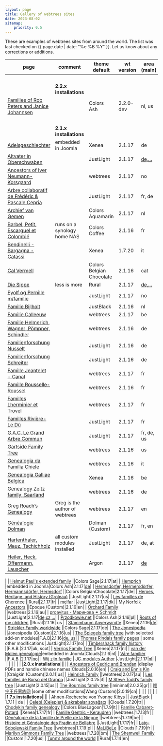 ```yaml
---
layout: page
title: Gallery of webtrees sites
date: 2023-08-02
sitemap:
    priority: 0.5
---
```


These are examples of webtrees sites from around the world.  The list was last checked on
{{ page.date | date: "%e %B %Y" }}.  Let us know about any corrections or additions.

| page | comment | theme default | wt version | area (main) |
|---|---|---|---|---|
| &nbsp;|&nbsp;|&nbsp;|&nbsp;|&nbsp;|
| |<b>2.2.x installations</b>||||
| [Families of Rob Peters and Janice Johannsen](https://www.skatekey.net) ||Colors Ash|2.2.0-dev|nl, us|
| &nbsp;|&nbsp;|&nbsp;|&nbsp;|&nbsp;|
| |<b>2.1.x installations</b>||||
| [Adelsgeschlechter](https://www.verwandten.info/genealogien/familienbuecher) |embedded in Joomla|Xenea|2.1.17|de|
| [Altvater in Oberschwaben](https://micha-a.info/micgen) ||JustLight|2.1.17|[de,...](https://micha-a.info/micgen/tree/haupt/place-list)|
| [Ancestors of Iver Neumann-Korsgaard](https://iverneumann.no/webtrees) | |webtrees|2.1.17|no|
| [Arbre collaboratif de Frédéric & Pascale Cepria](https://www.cepria.fr) ||JustLight|2.1.17|fr, de|
| [Archief van Gemen](https://www.vangemen.nl) ||Colors Aquamarin|2.1.17|nl|
| [Barbel, Petit, Escarguel et Colombié](https://barbel.synology.me/webtrees)|runs on a synology home NAS|Colors Coffee|2.1.16|fr|
| [Bendinelli - Bargagna - Catassi](http://webtrees.bendinelliclaudio.it) || Xenea | 1.7.20 | it |
| [Cal Vermell](https://www.calvermell.cat/webtrees) ||Colors Belgian Chocolate|2.1.16|cat|
| [Die Sippe](https://freris.de) |less is more |Rural|2.1.17|[de,...](https://freris.de/tree/frese/place-list)|
| [Eyolf og Pernille m/familie](http://oestrem.com/webtrees) ||JustLight|2.1.17|no|
| [Familie Bijlholt](https://www.onsverleden.eu/webtrees/tree/bijlholt)||JustBlack|2.1.16|nl|
| [Familie Calleeuw](https://stamboom.calleeuw.be) ||webtrees|2.1.17|be|
| [Familie Helmerich, Wagner, Pömpner, Schindler](https://helmerich.family/) ||webtrees|2.1.16|de|
| [Familienforschung Nusselt](https://family.nusselt.de) ||JustLight|2.1.16|de|
| [Familienforschung Schreiter](https://genealogie.schreiter.info) ||JustLight|2.1.16|de|
| [Famille Jeantelet - Canal](https://www.jeantelet.fr/webtrees) ||webtrees|2.1.17|fr|
| [Famille Rousselle-Roussel](http://rousselle-roussel.fr) ||webtrees|2.1.16|fr|
| [Familles Lherminier et Trovel](http://lherminier.fr/webtrees) ||webtrees|2.1.17|fr|
| [Familles Rivière-Le Dû](https://gustine.eu/wt) ||JustLight|2.1.17|fr|
| [G.A.C. Le Grand Arbre Commun](https://wt.rauhut.eu) ||JustLight|2.1.17|fr, de, us|
| [Gartside Family Tree](https://gartside.net/webtrees) ||webtrees|2.1.16|us|
| [Genealogia da Família Chiele](https://www.chiele.net) ||webtrees|2.1.16|it|
| [Genealogia Galliae Belgica](https://www.ghezibde.net/genealogie) ||Xenea|2.1.16|be|
| [Genealogy Zeitz family, Saarland](https://www.zeitzfamily.org/webtrees_2012) ||webtrees|2.1.16|de|
| [Greg Roach’s Genealogy](https://fisharebest.webtrees.net) |Greg is the author of webtrees|webtrees|2.1.17|en|
| [Généalogie Dolman](https://www.dolman.fr) ||Dolman (Custom)|2.1.17|fr, en|
| [Hartenthaler, Mauz, Tschichholz](https://ahnen.hartenthaler.eu) |all custom modules installed|JustLight|2.1.17|de, at|
| [Heiler, Heck, Offermann, Lauscher](https://www.heiler-ahnen.de) ||Argon|2.1.17|[de](https://www.heiler-ahnen.de/webtrees/tree/heiler/place-list)
|
| [Helmut Paul's extended family](https://www.helmutpaul.at) ||Colors Sage|2.1.17|at|
| [Hemprich](https://www.familienforschung-hemprich.de/index.php/en/hemprich-pedigree) |embedded in Joomla|Colors Ash|2.1.17|[de](https://www.familienforschung-hemprich.de/webtrees2/index.php?route=%2Fwebtrees2%2Ftree%2Fhemprich%2Fvesta-place-list)|
| [Hermsdörfer, Hermersdörfer, Hermannsdörfer, Hermsdorf](https://hermsdoerfer.familyds.com/webtrees) ||Colors BelgianChocolate|2.1.17|de|
| [Heroes, Heritage, and History (Groleau)](https://unigen.us) ||JustLight|2.1.17|us|
| [Les familles de Cherence](https://www.cherence95-fr.org/webtrees) ||Rural|2.1.17|fr|
| [melfar](https://melfar.dk/webtrees) ||JustLight|2.1.17|dk|
| [My Norfolk Ancestors](https://mynorfolkancestors.net) ||Epoque (Custom)|2.1.16|en|
| [Orchard Family](https://www.ourkin.org) ||webtrees|2.1.16|au|
| [proavitus - Маринова ⚭ Schmidt](https://www.proavitus.de) ||JustLight|2.1.17|[de,cz,...](https://proavitus.de/tree/proavitus/vesta-place-list)|
| [Przodkowie.net](https://przodkowie.net) ||Colors Ash|2.1.16|pl|
| [Roots of my children](https://genealogy.dbq-andersons.com) ||Rural|2.1.16| us |
| [Stammbaum Anverwandte](https://stammbaum.anverwandte.info) ||Xenea|2.1.16|[de](https://stammbaum.anverwandte.info/tree/anverwandte/place-list)|
| [Strickler Family worldwide](https://www.strickler.info/webtrees) ||Colors Sage|2.1.17|de|
| [The Jonesipedia](https://www.jonesipedia.com) ||Jonesipedia (Custom)|2.1.16|us|
| [The Spiegels family tree](https://ourtree.thespiegels.com) |with selected add-on modules|F.A.B|2.1.16|[de, us](https://ourtree.thespiegels.com/tree/1/place-list)|
| [Thomas Rindals family pages](https://thomas.rindal.name) | some other modifications |JustLight|2.1.17|no|
| [Timbershack family history](https://www.timbershack.co.uk) ||F.A.B.|2.1.17|uk, scot|
| [Verrips Family Tree](https://verrips.com) ||Xenea|2.1.17|nl|
| [van der Molen genealogie](http://www.vdrmolen.com/genealogie-van-der-molen/webtrees-bridge)|embedded in Joomla|Clouds|2.1.6|nl|
| [Våre familier](https://visitusinmaputo.com/webtree) ||F.A.B.|2.1.17|[no](https://visitusinmaputo.com/webtree/tree/familie/place-list)|
| [Wij zijn familie](https://wijzijnfamilie.nl) | [JC-modules Author](https://github.com/JustCarmen) |JustLight|2.1.17|[nl](https://wijzijnfamilie.nl/tree/wijzijnfamilie/place-list)|
| &nbsp;|&nbsp;|&nbsp;|&nbsp;|&nbsp;|
| |<b>2.0.x installations</b>||||
| [Ancestors of Cedric and Brendan](https://chinngroup.com/ancestors) |display PDFs and handle chinese names|Clouds|2.0.16|en|
| [Craig and Ennis Kin](https://craigkin.com/tree/Craig) ||Craigkin (Custom)|2.0.11|us|
| [Heinrich Family](http://www.heinrich.id.au/webtrees) ||webtrees|2.0.17|au|
| [Les familles de Borso del Grappa](http://www.venarbol.net/borsodg31) ||JustLight|2.0.25|it|
| [M Steve Todd’s family tree](https://webtrees.mstevetodd.com) ||JustLight|2.0.15|us|
| [The Bournias family tree](http://webtrees.bournias.net) ||minimal|2.0.25|gr|
| [睢宁王氏家族网](https://www.snwsjz.com) |some other modifications|Wang (Custom)|2.0.19|cn|
| &nbsp;|&nbsp;|&nbsp;|&nbsp;|&nbsp;|
| |<b>1.7.x installations</b>||||
| [Ahnen-Recherche von Yvonne Kibys](http://www.ahnen-recherche.de/webtrees) || JustBlack | 1.7.11 | de |
| [Çelebi (Celepler) & akrabalar soyağacı](https://www.celebi24.com) ||Clouds|1.7.20|tr|
| [Chodykin family genealogy](http://www.chodykin.lt) ||Colors BlueLagoon|1.7.9|lt|
| [Famille Cabaret-Potard](http://genea.mont-saint-jean.com) ||Xenea|1.7.17|fr|
| [Famille Gentric - Keraudren](http://andre.gentric.free.fr/webtrees) ||webtrees|1.7.13|fr|
| [Généalogie de la famille de Prelle de la Nieppe](https://genealogie.deprelledelanieppe.be) ||webtrees|1.7.19|be|
| [Histoire et Généalogie des Fradin de Bellabre](https://www.bellabre.com) ||JustLight|1.7.17|fr|
| [Lato-Sobolewski Family Tree](https://www.familytree.latoga.com) ||webtrees|1.7.19|pl|
| [MaLiBeLe](http://www.malibele.org) ||Clouds|1.7.19|fr|
| [Marilyn Simmons Family Tree](http://www.josephsimmons.com) ||webtrees|1.7.20|bm|
| [The Shemwell Family](https://shemwellfamily.com) ||Custom|1.7.20|us|
| [Tunn’s around the world](https://tunn.synology.me/gen) ||Rural|1.7.14|en|
